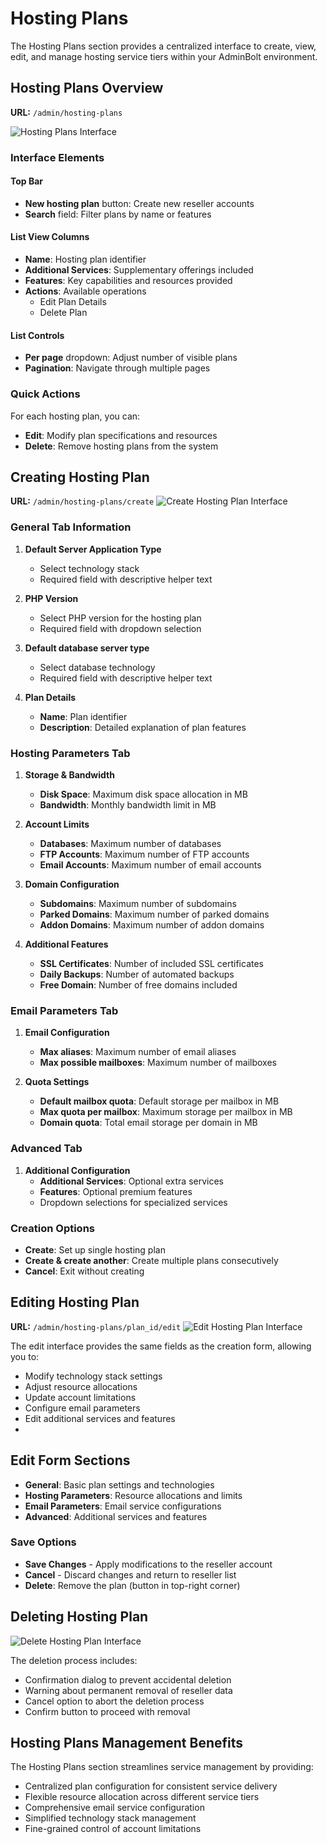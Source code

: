 # Hosting Plans

The Hosting Plans section provides a centralized interface to create, view, edit, and manage hosting service tiers within your AdminBolt environment.

## Hosting Plans Overview
**URL:** `/admin/hosting-plans`

![Hosting Plans Interface](/screenshots/admin-hosting-plans.png)

### Interface Elements

#### Top Bar
- **New hosting plan** button: Create new reseller accounts
- **Search** field: Filter plans by name or features

#### List View Columns
- **Name**: Hosting plan identifier
- **Additional Services**: Supplementary offerings included
- **Features**: Key capabilities and resources provided
- **Actions**: Available operations
    - Edit Plan Details
    - Delete Plan

#### List Controls
- **Per page** dropdown: Adjust number of visible plans
- **Pagination**: Navigate through multiple pages

### Quick Actions
For each hosting plan, you can:
- **Edit**: Modify plan specifications and resources
- **Delete**: Remove hosting plans from the system

## Creating Hosting Plan
**URL:** `/admin/hosting-plans/create`
![Create Hosting Plan Interface](/screenshots/admin-hosting-plans-create.png)

### General Tab Information
1. **Default Server Application Type**
    - Select technology stack
    - Required field with descriptive helper text
   
2. **PHP Version**
    - Select PHP version for the hosting plan
    - Required field with dropdown selection

3. **Default database server type**
    - Select database technology
    - Required field with descriptive helper text
   
4. **Plan Details**
    - **Name**: Plan identifier
    - **Description**: Detailed explanation of plan features

### Hosting Parameters Tab
1. **Storage & Bandwidth**
    - **Disk Space**: Maximum disk space allocation in MB
    - **Bandwidth**: Monthly bandwidth limit in MB

2. **Account Limits**
    - **Databases**: Maximum number of databases
    - **FTP Accounts**: Maximum number of FTP accounts
    - **Email Accounts**: Maximum number of email accounts

3. **Domain Configuration**
    - **Subdomains**: Maximum number of subdomains
    - **Parked Domains**: Maximum number of parked domains
    - **Addon Domains**: Maximum number of addon domains

4. **Additional Features**
    - **SSL Certificates**: Number of included SSL certificates
    - **Daily Backups**: Number of automated backups
    - **Free Domain**: Number of free domains included

### Email Parameters Tab
1. **Email Configuration**
    - **Max aliases**: Maximum number of email aliases
    - **Max possible mailboxes**: Maximum number of mailboxes

2. **Quota Settings**
    - **Default mailbox quota**: Default storage per mailbox in MB
    - **Max quota per mailbox**: Maximum storage per mailbox in MB
    - **Domain quota**: Total email storage per domain in MB

### Advanced Tab
1. **Additional Configuration**
    - **Additional Services**: Optional extra services
    - **Features**: Optional premium features
    - Dropdown selections for specialized services

### Creation Options
- **Create**: Set up single hosting plan
- **Create & create another**: Create multiple plans consecutively
- **Cancel**: Exit without creating

## Editing Hosting Plan
**URL:** `/admin/hosting-plans/plan_id/edit`
![Edit Hosting Plan Interface](/screenshots/admin-hosting-plans-edit.png)

The edit interface provides the same fields as the creation form, allowing you to:
- Modify technology stack settings
- Adjust resource allocations
- Update account limitations
- Configure email parameters
- Edit additional services and features
- 
## Edit Form Sections

- **General**: Basic plan settings and technologies
- **Hosting Parameters**: Resource allocations and limits
- **Email Parameters**: Email service configurations
- **Advanced**: Additional services and features

### Save Options
- **Save Changes** - Apply modifications to the reseller account
- **Cancel** - Discard changes and return to reseller list
- **Delete**: Remove the plan (button in top-right corner)

## Deleting Hosting Plan
![Delete Hosting Plan Interface](/screenshots/admin-hosting-plans-delete.png)

The deletion process includes:
- Confirmation dialog to prevent accidental deletion
- Warning about permanent removal of reseller data
- Cancel option to abort the deletion process
- Confirm button to proceed with removal

## Hosting Plans Management Benefits
The Hosting Plans section streamlines service management by providing:
- Centralized plan configuration for consistent service delivery
- Flexible resource allocation across different service tiers
- Comprehensive email service configuration
- Simplified technology stack management
- Fine-grained control of account limitations